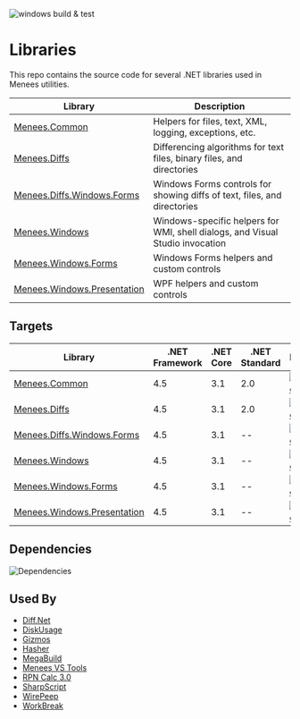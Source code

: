 ![windows build & test](https://github.com/menees/Libraries/workflows/windows%20build%20&%20test/badge.svg)

# Libraries
This repo contains the source code for several .NET libraries used in Menees utilities.

|Library|Description|
|---|---|
|[Menees.Common](src/Menees.Common)|Helpers for files, text, XML, logging, exceptions, etc.|
|[Menees.Diffs](src/Menees.Diffs)|Differencing algorithms for text files, binary files, and directories|
|[Menees.Diffs.Windows.Forms](src/Menees.Diffs.Windows.Forms)|Windows Forms controls for showing diffs of text, files, and directories|
|[Menees.Windows](src/Menees.Windows)|Windows-specific helpers for WMI, shell dialogs, and Visual Studio invocation|
|[Menees.Windows.Forms](src/Menees.Windows.Forms)|Windows Forms helpers and custom controls|
|[Menees.Windows.Presentation](src/Menees.Windows.Presentation)|WPF helpers and custom controls|

## Targets
|Library|.NET Framework|.NET Core|.NET Standard|NuGet|
|---|---|---|---|---|
|[Menees.Common](src/Menees.Common)|4.5|3.1|2.0|[![Nuget](https://img.shields.io/nuget/v/Menees.Common)](https://www.nuget.org/packages/Menees.Common/)|
|[Menees.Diffs](src/Menees.Diffs)|4.5|3.1|2.0|[![Nuget](https://img.shields.io/nuget/v/Menees.Diffs)](https://www.nuget.org/packages/Menees.Diffs/)|
|[Menees.Diffs.Windows.Forms](src/Menees.Diffs.Windows.Forms)|4.5|3.1|--|[![Nuget](https://img.shields.io/nuget/v/Menees.Diffs.Windows.Forms)](https://www.nuget.org/packages/Menees.Diffs.Windows.Forms/)|
|[Menees.Windows](src/Menees.Windows)|4.5|3.1|--|[![Nuget](https://img.shields.io/nuget/v/Menees.Windows)](https://www.nuget.org/packages/Menees.Windows/)|
|[Menees.Windows.Forms](src/Menees.Windows.Forms)|4.5|3.1|--|[![Nuget](https://img.shields.io/nuget/v/Menees.Windows.Forms)](https://www.nuget.org/packages/Menees.Windows.Forms/)|
|[Menees.Windows.Presentation](src/Menees.Windows.Presentation)|4.5|3.1|--|[![Nuget](https://img.shields.io/nuget/v/Menees.Windows.Presentation)](https://www.nuget.org/packages/Menees.Windows.Presentation/)|

## Dependencies
![Dependencies](http://www.menees.com/Images/LibrariesDependencies.png)

## Used By
* [Diff.Net](https://github.com/menees/Diff.Net)
* [DiskUsage](https://github.com/menees/DiskUsage)
* [Gizmos](https://github.com/menees/Gizmos)
* [Hasher](https://github.com/menees/Hasher)
* [MegaBuild](https://github.com/menees/MegaBuild)
* [Menees VS Tools](https://github.com/menees/VsTools)
* [RPN Calc 3.0](https://github.com/menees/RpnCalc)
* [SharpScript](https://github.com/menees/SharpScript)
* [WirePeep](https://github.com/menees/WirePeep)
* [WorkBreak](https://github.com/menees/WorkBreak)
